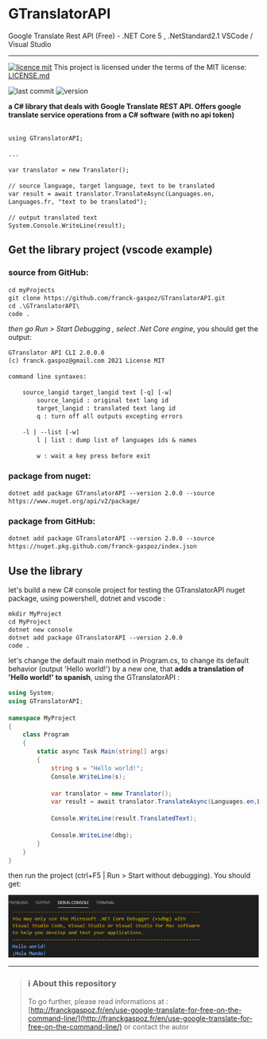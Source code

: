 # GTranslatorAPI
Google Translate Rest API (Free) - .NET Core 5 , .NetStandard2.1
VSCode / Visual Studio
<hr>

[![licence mit](https://img.shields.io/badge/licence-MIT-blue.svg)](license.md) This project is licensed under the terms of the MIT license: [LICENSE.md](LICENSE.md)  

![last commit](https://img.shields.io/github/last-commit/franck-gaspoz/GTranslatorAPI?style=plastic)
![version](https://img.shields.io/github/v/tag/franck-gaspoz/GTranslatorAPI?style=plastic)

**a C# library that deals with Google Translate REST API. Offers google translate service operations from a C# software (with no api token)**

```CSharp

using GTranslatorAPI;

...

var translator = new Translator();

// source language, target language, text to be translated
var result = await translator.TranslateAsync(Languages.en, Languages.fr, "text to be translated");

// output translated text
System.Console.WriteLine(result);

```

## Get the library project (vscode example)
### source from GitHub:
```dosbatch
cd myProjects
git clone https://github.com/franck-gaspoz/GTranslatorAPI.git
cd .\GTranslatorAPI\
code .
```
*then go Run > Start Debugging , select .Net Core engine*, you should get the output:
```
GTranslator API CLI 2.0.0.0
(c) franck.gaspoz@gmail.com 2021 License MIT

command line syntaxes:

    source_langid target_langid text [-q] [-w]
        source_langid : original text lang id
        target_langid : translated text lang id
        q : turn off all outputs excepting errors

    -l | --list [-w]
        l | list : dump list of languages ids & names

        w : wait a key press before exit
```
### package from nuget:
```dosbatch
dotnet add package GTranslatorAPI --version 2.0.0 --source https://www.nuget.org/api/v2/package/
```

### package from GitHub:
```dosbatch
dotnet add package GTranslatorAPI --version 2.0.0 --source https://nuget.pkg.github.com/franck-gaspoz/index.json
```

## Use the library
let's build a new C# console project for testing the GTranslatorAPI nuget package, using powershell, dotnet and vscode :
```dosbatch
mkdir MyProject
cd MyProject
dotnet new console
dotnet add package GTranslatorAPI --version 2.0.0
code .
```
let's change the default main method in Program.cs, to change its default behavior (output 'Hello world!') by a new one, that **adds a translation of 'Hello world!' to spanish**, using the GTranslatorAPI :
```C#
using System;
using GTranslatorAPI;

namespace MyProject
{
    class Program
    {
        static async Task Main(string[] args)
        {
            string s = "Hello world!";
            Console.WriteLine(s);
            
            var translator = new Translator();
            var result = await translator.TranslateAsync(Languages.en,Languages.es,s);         
            
            Console.WriteLine(result.TranslatedText);    
            
            Console.WriteLine(dbg);
        }
    }
}

```
then run the project (ctrl+F5 | Run > Start without debugging). You should get:

![run sample in vscode](Doc/run2.png)

<hr>

> ### :information_source: About this repository
> To go further, please read informations at : [http://franckgaspoz.fr/en/use-google-translate-for-free-on-the-command-line/](http://franckgaspoz.fr/en/use-google-translate-for-free-on-the-command-line/) or contact the autor
